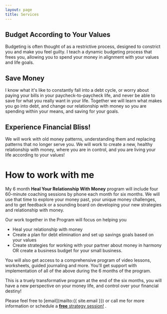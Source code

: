 ```yaml
---
layout: page
title: Services
---
```


## Budget According to Your Values
Budgeting is often thought of as a restrictive process, designed to constrict you and make you feel guilty. I teach a dynamic budgeting process that frees you, allowing you to spend your money in alignment with your values and life goals.

## Save Money
I know what it's like to constantly fall into a debt cycle, or worry about paying your bills in your paycheck-to-paycheck life, and never be able to save for what you really want in your life. Together we will learn what makes you go into debt, and change our relationship with money so you are spending within your means, and saving for your goals.

## Experience Financial Bliss!
We will work with old money patterns, understanding them and replacing patterns that no longer serve you. We will work to create a new, healthy relationship with money, where you are in control, and you are living your life according to your values!

# How to work with me
My 6 month <b>Heal Your Relationship With Money</b> program will include four 60-minute coaching sessions by phone each month for six months. We will use that time to explore your money past, your unique money challenges, and to get feedback or a sounding board on developing your new strategies and relationship with money.

Our work together in the Program will focus on helping you 
- Heal your relationship with money
- Create a plan for debt elimination and set up savings goals based on your values
- Create strategies for working with your partner about money in harmony OR create a business budget for your small business. 

You will also get access to a comprehensive program of video lessons, worksheets, guided journaling and more. You'll get support with implementation of all of the above during the 6 months of the program.

This is a truely transformative program at the end of the six months, you will have a new perspective on your money life, and control over your financial destiny!


Please feel free to [email](mailto:{{ site.email }}) or call me for more information or schedule a 
      <!-- Calendly link widget begin -->
      <link href="https://assets.calendly.com/assets/external/widget.css" rel="stylesheet">
      <script src="https://assets.calendly.com/assets/external/widget.js" type="text/javascript"></script>
      <a class="" href="" onclick="Calendly.showPopupWidget('https://calendly.com/ceciliacase/initialconsult');return false;"><b>free</b> strategy session!</a>
      <!-- Calendly link widget end -->. 